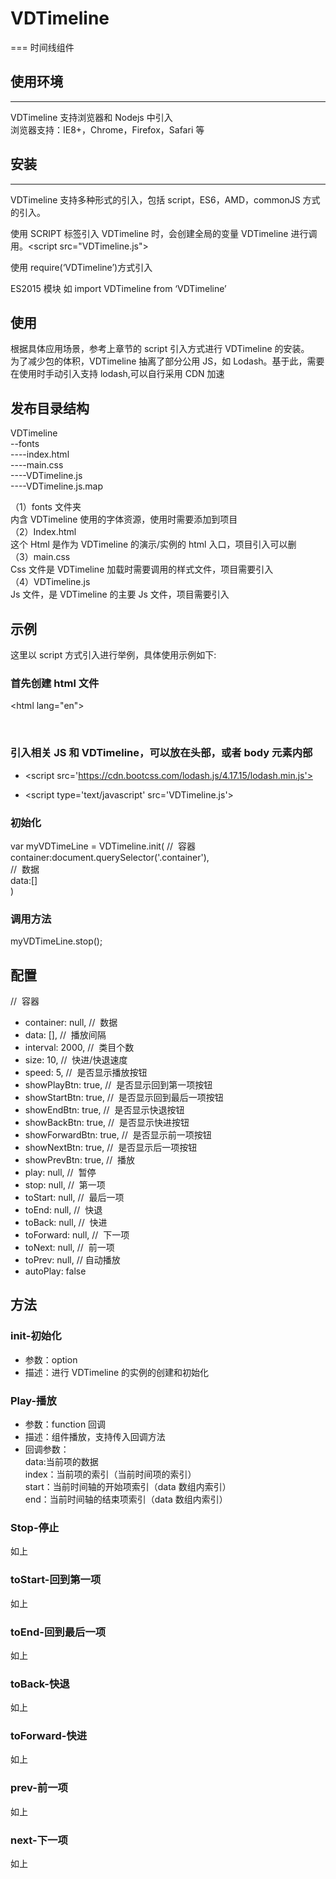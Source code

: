 # VDTimeline

===
时间线组件

## 使用环境

---

VDTimeline 支持浏览器和 Nodejs 中引入<br >
浏览器支持：IE8+，Chrome，Firefox，Safari 等<br >

## 安装

---

VDTimeline 支持多种形式的引入，包括 script，ES6，AMD，commonJS 方式的引入。<br >

使用 SCRIPT 标签引入 VDTimeline 时，会创建全局的变量 VDTimeline 进行调用。<script src="VDTimeline.js"></script><br >

使用 require(‘VDTimeline’)方式引入<br >

ES2015 模块 如 import VDTimeline from ‘VDTimeline’<br >

## 使用

根据具体应用场景，参考上章节的 script 引入方式进行 VDTimeline 的安装。<br >
为了减少包的体积，VDTimeline 抽离了部分公用 JS，如 Lodash。基于此，需要在使用时手动引入支持 lodash,可以自行采用 CDN 加速<br >

## 发布目录结构

VDTimeline<br >
--fonts<br >
----index.html<br >
----main.css<br >
----VDTimeline.js<br >
----VDTimeline.js.map<br >

（1）fonts 文件夹<br >
内含 VDTimeline 使用的字体资源，使用时需要添加到项目<br >
（2）Index.html<br >
这个 Html 是作为 VDTimeline 的演示/实例的 html 入口，项目引入可以删<br >
（3）main.css<br >
Css 文件是 VDTimeline 加载时需要调用的样式文件，项目需要引入<br >
（4）VDTimeline.js<br >
Js 文件，是 VDTimeline 的主要 Js 文件，项目需要引入<br >

## 示例

这里以 script 方式引入进行举例，具体使用示例如下:<br >

### 首先创建 html 文件

<!DOCTYPE html>
<html lang="en">
<head>
  <meta charset="UTF-8">
  <meta name="viewport" content="width=device-width, initial-scale=1.0">
  <title>Document</title>   
</head>
<body>
 <div class="container">
  </div>
</body>
</html>

### 引入相关 JS 和 VDTimeline，可以放在头部，或者 body 元素内部

- <script src='https://cdn.bootcss.com/lodash.js/4.17.15/lodash.min.js'></script>

- <script type='text/javascript' src='VDTimeline.js'></script>

### 初始化

var myVDTimeLine = VDTimeline.init(
//  容器<br >
container:document.querySelector('.container'),<br >
//  数据<br >
data:[]<br >
)<br >

### 调用方法

myVDTimeLine.stop();<br >

## 配置

//  容器

- container: null,
  //  数据
- data: [],
  //  播放间隔
- interval: 2000,
  //  类目个数
- size: 10,
  //  快进/快退速度
- speed: 5,
  //  是否显示播放按钮
- showPlayBtn: true,
  //  是否显示回到第一项按钮
- showStartBtn: true,
  //  是否显示回到最后一项按钮
- showEndBtn: true,
  //  是否显示快退按钮
- showBackBtn: true,
  //  是否显示快进按钮
- showForwardBtn: true,
  //  是否显示前一项按钮
- showNextBtn: true,
  //  是否显示后一项按钮
- showPrevBtn: true,
  //  播放
- play: null,
  //  暂停
- stop: null,
  //  第一项
- toStart: null,
  //  最后一项
- toEnd: null,
  //  快退
- toBack: null,
  //  快进
- toForward: null,
  //  下一项
- toNext: null,
  //  前一项
- toPrev: null,
  // 自动播放
- autoPlay: false

## 方法

### init-初始化

- 参数：option<br >
- 描述：进行 VDTimeline 的实例的创建和初始化<br >

### Play-播放

- 参数：function 回调<br >
- 描述：组件播放，支持传入回调方法<br >
- 回调参数：<br >
  data:当前项的数据<br >
  index：当前项的索引（当前时间项的索引）<br >
  start：当前时间轴的开始项索引（data 数组内索引）<br >
  end：当前时间轴的结束项索引（data 数组内索引）<br >

### Stop-停止

如上

### toStart-回到第一项

如上

### toEnd-回到最后一项

如上

### toBack-快退

如上

### toForward-快进

如上

### prev-前一项

如上

### next-下一项

如上
